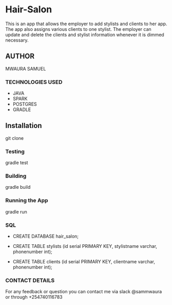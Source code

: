 # Hair-Salon 

This is an app that allows the employer to add stylists and clients to her app.
The app also assigns various clients to one stylist.
The employer can update and delete the clients and stylist information whenever it is dimmed necessary.


## AUTHOR 

 MWAURA SAMUEL

 ### TECHNOLOGIES USED

 * JAVA
 * SPARK 
 * POSTGRES
 * GRADLE

## Installation

git clone

### Testing

gradle test

### Building

gradle build

### Running the App

gradle run

### SQL

* CREATE DATABASE hair_salon;

* CREATE TABLE stylists (id serial PRIMARY KEY, stylistname varchar, phonenumber int);

* CREATE TABLE clients (id serial PRIMARY KEY, clientname varchar, phonenumber int);

### CONTACT DETAILS

For any feedback or question you can contact me via slack @sammwaura or through +254740116783

